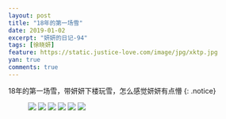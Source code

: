 ```yaml
---
layout: post
title: "18年的第一场雪"
date: 2019-01-02
excerpt: "妍妍的日记-94"
tags: [徐晓妍]
feature: https://static.justice-love.com/image/jpg/xktp.jpg
yan: true
comments: true
---
```

18年的第一场雪，带妍妍下楼玩雪，怎么感觉妍妍有点懵
{: .notice}
<figure>
    <img src="{{ site.staticUrl }}/yanyan/image/wanxue181.jpg" />
    <img src="{{ site.staticUrl }}/yanyan/image/wanxue182.jpg" />
    <img src="{{ site.staticUrl }}/yanyan/image/wanxue183.jpg" />
    <img src="{{ site.staticUrl }}/yanyan/image/wanxue184.jpg" />
    <img src="{{ site.staticUrl }}/yanyan/image/wanxue185.jpg" />
    <img src="{{ site.staticUrl }}/yanyan/image/wanxue186.jpg" />
</figure>
